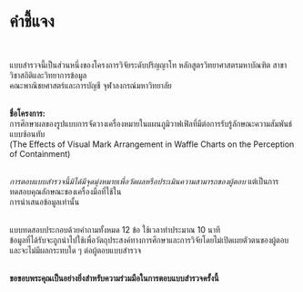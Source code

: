 # คำชี้แจง
<br>
    
แบบสำรวจนี้เป็นส่วนหนึ่งของโครงการวิจัยระดับปริญญาโท หลักสูตรวิทยาศาสตรมหาบัณฑิต สาขาวิชาสถิติและวิทยาการข้อมูล    
คณะพาณิชยศาสตร์และการบัญชี จุฬาลงกรณ์มหาวิทยาลัย<br><br>



**ชื่อโครงการ:**  
การศึกษาผลของรูปแบบการจัดวางเครื่องหมายในแผนภูมิวาฟเฟิลที่มีต่อการรับรู้ลักษณะความสัมพันธ์แบบซ้อนทับ  
(The Effects of Visual Mark Arrangement in Waffle Charts on the Perception of Containment)<br><br>


*การตอบแบบสำรวจนี้มิได้มีจุดมุ่งหมายเพื่อวัดผลหรือประเมินความสามารถของผู้ตอบ* แต่เป็นการทดสอบคุณลักษณะของเครื่องมือที่ใช้ใน  
การนำเสนอข้อมูลเท่านั้น<br><br>


แบบทดสอบประกอบด้วยคำถามทั้งหมด 12 ข้อ ใช้เวลาทำประมาณ 10 นาที   
ข้อมูลที่ได้รับจะถูกนำไปใช้เพื่อวัตถุประสงค์ทางการศึกษาและการวิจัยโดยไม่เปิดเผยตัวตนของผู้ตอบ และจะไม่มีผลกระทบใด ๆ ต่อผู้ตอบแบบสำรวจ<br><br>



**ขอขอบพระคุณเป็นอย่างยิ่งสำหรับความร่วมมือในการตอบแบบสำรวจครั้งนี้**

